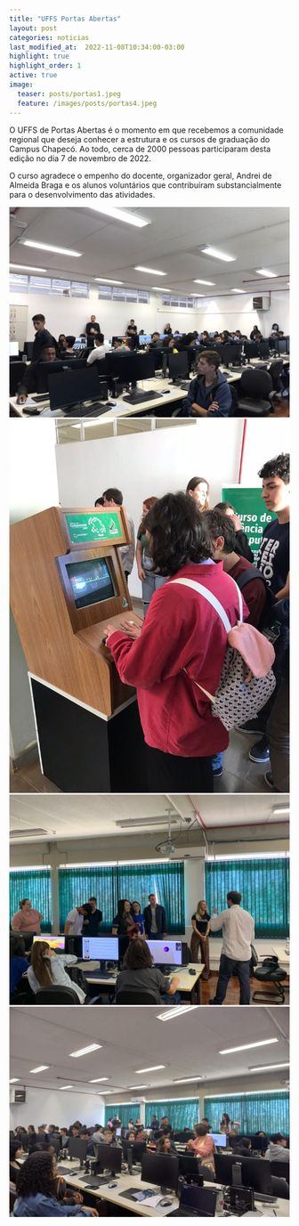 ```yaml
---
title: "UFFS Portas Abertas"
layout: post
categories: noticias
last_modified_at:  2022-11-08T10:34:00-03:00
highlight: true
highlight_order: 1
active: true
image:
  teaser: posts/portas1.jpeg
  feature: /images/posts/portas4.jpeg
---
```


O UFFS de Portas Abertas é o momento em que recebemos a comunidade regional que deseja conhecer a estrutura e os cursos de graduação do Campus Chapecó.  Ao todo, cerca de 2000 pessoas participaram desta edição no dia 7 de novembro de 2022.

O curso agradece o empenho do docente, organizador geral,  Andrei de Almeida Braga e os alunos voluntários que contribuíram substancialmente para o desenvolvimento das atividades. 


![Imagem](/images/posts/portas1.jpeg)
![Imagem](/images/posts/portas2.jpeg)
![Imagem](/images/posts/portas3.jpeg)
![Imagem](/images/posts/portas4.jpeg)

